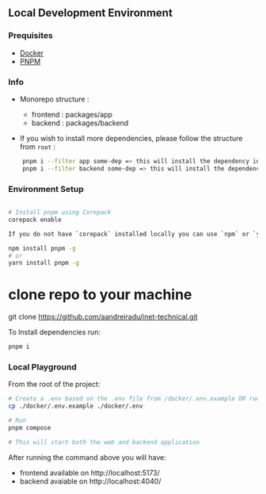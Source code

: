 ## Local Development Environment

### Prequisites

- [Docker](https://docs.docker.com/get-docker/)
- [PNPM](https://pnpm.io/)

### Info

- Monorepo structure :

  - frontend : packages/app
  - backend : packages/backend

- If you wish to install more dependencies, please follow the structure from `root` :

```sh
    pnpm i --filter app some-dep => this will install the dependency into the package.json from frontend
    pnpm i --filter backend some-dep => this will install the dependency into the package.json from backend
```

### Environment Setup

```sh

# Install pnpm using Corepack
corepack enable

If you do not have `corepack` installed locally you can use `npm` or `yarn` to install `pnpm`:

npm install pnpm -g
# or
yarn install pnpm -g

```

# clone repo to your machine

git clone https://github.com/aandreiradu/inet-technical.git

To Install dependencies run:

```sh
pnpm i
```

### Local Playground

From the root of the project:

```sh
# Create a .env based on the .env file from /docker/.env.example OR run
cp ./docker/.env.example ./docker/.env

# Run 
pnpm compose

# This will start both the web and backend application

```

After running the command above you will have:

- frontend available on http://localhost:5173/
- backend avaiable on http://localhost:4040/

